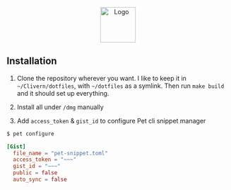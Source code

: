 <p align="center">
    <img alt="Logo" src="https://dotfiles.github.io/images/dotfiles-logo.png" height="80" />
</p>

## Installation

1. Clone the repository wherever you want. I like to keep it in `~/Clivern/dotfiles`, with `~/dotfiles` as a symlink. Then run `make build` and it should set up everything. 

2. Install all under `/dmg` manually

3. Add `access_token` & `gist_id` to configure Pet cli snippet manager
```bash
$ pet configure
```

```toml
[Gist]
  file_name = "pet-snippet.toml"
  access_token = "~~~"
  gist_id = "~~~"
  public = false
  auto_sync = false
```
